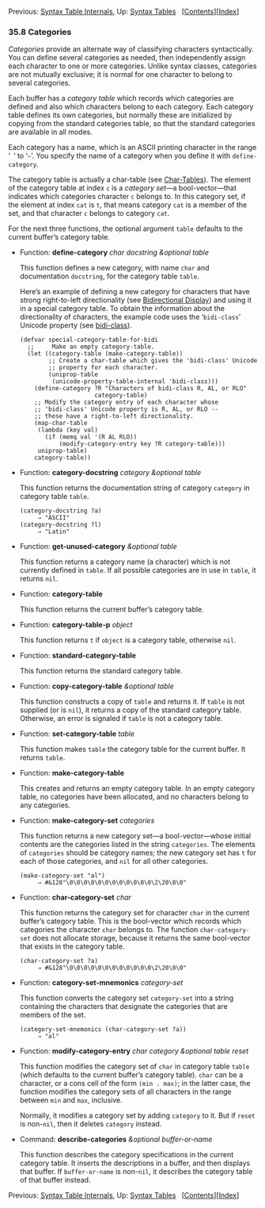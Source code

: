 <!-- This is the GNU Emacs Lisp Reference Manual
corresponding to Emacs version 27.2.

Copyright (C) 1990-1996, 1998-2021 Free Software Foundation,
Inc.

Permission is granted to copy, distribute and/or modify this document
under the terms of the GNU Free Documentation License, Version 1.3 or
any later version published by the Free Software Foundation; with the
Invariant Sections being "GNU General Public License," with the
Front-Cover Texts being "A GNU Manual," and with the Back-Cover
Texts as in (a) below.  A copy of the license is included in the
section entitled "GNU Free Documentation License."

(a) The FSF's Back-Cover Text is: "You have the freedom to copy and
modify this GNU manual.  Buying copies from the FSF supports it in
developing GNU and promoting software freedom." -->

<!-- Created by GNU Texinfo 6.7, http://www.gnu.org/software/texinfo/ -->

Previous: [Syntax Table Internals](Syntax-Table-Internals.html), Up: [Syntax Tables](Syntax-Tables.html)   \[[Contents](index.html#SEC_Contents "Table of contents")]\[[Index](Index.html "Index")]

### 35.8 Categories

*Categories* provide an alternate way of classifying characters syntactically. You can define several categories as needed, then independently assign each character to one or more categories. Unlike syntax classes, categories are not mutually exclusive; it is normal for one character to belong to several categories.

Each buffer has a *category table* which records which categories are defined and also which characters belong to each category. Each category table defines its own categories, but normally these are initialized by copying from the standard categories table, so that the standard categories are available in all modes.

Each category has a name, which is an ASCII printing character in the range ‘` `’<!-- /@w --> to ‘`~`’. You specify the name of a category when you define it with `define-category`.

The category table is actually a char-table (see [Char-Tables](Char_002dTables.html)). The element of the category table at index `c` is a *category set*—a bool-vector—that indicates which categories character `c` belongs to. In this category set, if the element at index `cat` is `t`, that means category `cat` is a member of the set, and that character `c` belongs to category `cat`.

For the next three functions, the optional argument `table` defaults to the current buffer’s category table.

*   Function: **define-category** *char docstring \&optional table*

    This function defines a new category, with name `char` and documentation `docstring`, for the category table `table`.

    Here’s an example of defining a new category for characters that have strong right-to-left directionality (see [Bidirectional Display](Bidirectional-Display.html)) and using it in a special category table. To obtain the information about the directionality of characters, the example code uses the ‘`bidi-class`’ Unicode property (see [bidi-class](Character-Properties.html)).

        (defvar special-category-table-for-bidi
          ;;     Make an empty category-table.
          (let ((category-table (make-category-table))
                ;; Create a char-table which gives the 'bidi-class' Unicode
                ;; property for each character.
                (uniprop-table
                 (unicode-property-table-internal 'bidi-class)))
            (define-category ?R "Characters of bidi-class R, AL, or RLO"
                             category-table)
            ;; Modify the category entry of each character whose
            ;; 'bidi-class' Unicode property is R, AL, or RLO --
            ;; these have a right-to-left directionality.
            (map-char-table
             (lambda (key val)
               (if (memq val '(R AL RLO))
                   (modify-category-entry key ?R category-table)))
             uniprop-table)
            category-table))

<!---->

*   Function: **category-docstring** *category \&optional table*

    This function returns the documentation string of category `category` in category table `table`.

        (category-docstring ?a)
             ⇒ "ASCII"
        (category-docstring ?l)
             ⇒ "Latin"

<!---->

*   Function: **get-unused-category** *\&optional table*

    This function returns a category name (a character) which is not currently defined in `table`. If all possible categories are in use in `table`, it returns `nil`.

<!---->

*   Function: **category-table**

    This function returns the current buffer’s category table.

<!---->

*   Function: **category-table-p** *object*

    This function returns `t` if `object` is a category table, otherwise `nil`.

<!---->

*   Function: **standard-category-table**

    This function returns the standard category table.

<!---->

*   Function: **copy-category-table** *\&optional table*

    This function constructs a copy of `table` and returns it. If `table` is not supplied (or is `nil`), it returns a copy of the standard category table. Otherwise, an error is signaled if `table` is not a category table.

<!---->

*   Function: **set-category-table** *table*

    This function makes `table` the category table for the current buffer. It returns `table`.

<!---->

*   Function: **make-category-table**

    This creates and returns an empty category table. In an empty category table, no categories have been allocated, and no characters belong to any categories.

<!---->

*   Function: **make-category-set** *categories*

    This function returns a new category set—a bool-vector—whose initial contents are the categories listed in the string `categories`. The elements of `categories` should be category names; the new category set has `t` for each of those categories, and `nil` for all other categories.

        (make-category-set "al")
             ⇒ #&128"\0\0\0\0\0\0\0\0\0\0\0\0\2\20\0\0"

<!---->

*   Function: **char-category-set** *char*

    This function returns the category set for character `char` in the current buffer’s category table. This is the bool-vector which records which categories the character `char` belongs to. The function `char-category-set` does not allocate storage, because it returns the same bool-vector that exists in the category table.

        (char-category-set ?a)
             ⇒ #&128"\0\0\0\0\0\0\0\0\0\0\0\0\2\20\0\0"

<!---->

*   Function: **category-set-mnemonics** *category-set*

    This function converts the category set `category-set` into a string containing the characters that designate the categories that are members of the set.

        (category-set-mnemonics (char-category-set ?a))
             ⇒ "al"

<!---->

*   Function: **modify-category-entry** *char category \&optional table reset*

    This function modifies the category set of `char` in category table `table` (which defaults to the current buffer’s category table). `char` can be a character, or a cons cell of the form `(min . max)`; in the latter case, the function modifies the category sets of all characters in the range between `min` and `max`, inclusive.

    Normally, it modifies a category set by adding `category` to it. But if `reset` is non-`nil`, then it deletes `category` instead.

<!---->

*   Command: **describe-categories** *\&optional buffer-or-name*

    This function describes the category specifications in the current category table. It inserts the descriptions in a buffer, and then displays that buffer. If `buffer-or-name` is non-`nil`, it describes the category table of that buffer instead.

Previous: [Syntax Table Internals](Syntax-Table-Internals.html), Up: [Syntax Tables](Syntax-Tables.html)   \[[Contents](index.html#SEC_Contents "Table of contents")]\[[Index](Index.html "Index")]
